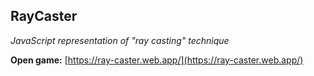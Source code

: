 ## RayCaster

*JavaScript representation of "ray casting" technique*

**Open game:**
[https://ray-caster.web.app/](https://ray-caster.web.app/)